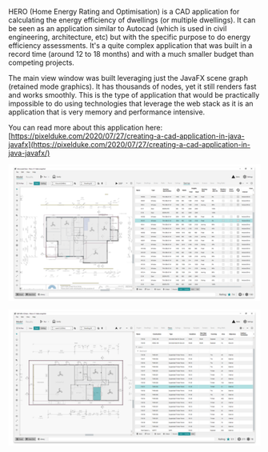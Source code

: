 HERO (Home Energy Rating and Optimisation) is a CAD application for calculating the energy efficiency of dwellings (or multiple dwellings). It can be seen as an application similar to Autocad (which is used in civil engineering, architecture, etc) but with the specific purpose to do energy efficiency assessments. It's a quite complex application that was built in a record time (around 12 to 18 months) and with a much smaller 
budget than competing projects.  

The main view window was built leveraging just the JavaFX scene graph (retained mode graphics). It has thousands of nodes,
yet it still renders fast and works smoothly. This is the type of application that would be practically impossible to do using technologies that leverage the web stack as it is an application that is very memory and performance intensive.  

You can read more about this application here: [https://pixelduke.com/2020/07/27/creating-a-cad-application-in-java-javafx](https://pixelduke.com/2020/07/27/creating-a-cad-application-in-java-javafx/)


![Screen 1](screen1.png)

![Screen 2](screen2.png)
